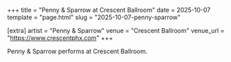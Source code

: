 +++
title = "Penny & Sparrow at Crescent Ballroom"
date = 2025-10-07
template = "page.html"
slug = "2025-10-07-penny-sparrow"

[extra]
artist = "Penny & Sparrow"
venue = "Crescent Ballroom"
venue_url = "https://www.crescentphx.com"
+++

Penny & Sparrow performs at Crescent Ballroom.
